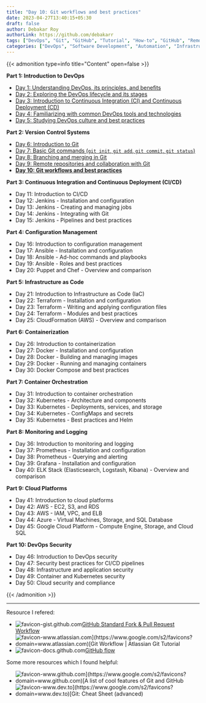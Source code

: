 ```yaml
---
title: "Day 10: Git workflows and best practices"
date: 2023-04-27T13:40:15+05:30
draft: false
author: Debakar Roy
authorLink: https://github.com/debakarr
tags: ["DevOps", "Git", "GitHub", "Tutorial", "How-to", "GitHub", "Remote Repository"] 
categories: ["DevOps", "Software Development", "Automation", "Infrastructure", "Git"]
---
```


{{< admonition type=info title="Content" open=false >}}

**Part 1: Introduction to DevOps**

*   [Day 1: Understanding DevOps, its principles, and benefits](/posts/devops/day1-devops)
*   [Day 2: Exploring the DevOps lifecycle and its stages](/posts/devops/day2-devops)
*   [Day 3: Introduction to Continuous Integration (CI) and Continuous Deployment (CD)](/posts/devops/day3-devops)
*   [Day 4: Familiarizing with common DevOps tools and technologies](/posts/devops/day4-devops)
*   [Day 5: Studying DevOps culture and best practices](/posts/devops/day5-devops)

**Part 2: Version Control Systems**

*   [Day 6: Introduction to Git](/posts/devops/day6-devops)
*   [Day 7: Basic Git commands (`git init`, `git add`, `git commit`, `git status`)](/posts/devops/day7-devops)
*   [Day 8: Branching and merging in Git](/posts/devops/day8-devops)
*   [Day 9: Remote repositories and collaboration with Git](/posts/devops/day9-devops)
*   **[Day 10: Git workflows and best practices](/posts/devops/day10-devops)**

**Part 3: Continuous Integration and Continuous Deployment (CI/CD)**

*   Day 11: Introduction to CI/CD
*   Day 12: Jenkins - Installation and configuration
*   Day 13: Jenkins - Creating and managing jobs
*   Day 14: Jenkins - Integrating with Git
*   Day 15: Jenkins - Pipelines and best practices

**Part 4: Configuration Management**

*   Day 16: Introduction to configuration management
*   Day 17: Ansible - Installation and configuration
*   Day 18: Ansible - Ad-hoc commands and playbooks
*   Day 19: Ansible - Roles and best practices
*   Day 20: Puppet and Chef - Overview and comparison

**Part 5: Infrastructure as Code**

*   Day 21: Introduction to Infrastructure as Code (IaC)
*   Day 22: Terraform - Installation and configuration
*   Day 23: Terraform - Writing and applying configuration files
*   Day 24: Terraform - Modules and best practices
*   Day 25: CloudFormation (AWS) - Overview and comparison

**Part 6: Containerization**

*   Day 26: Introduction to containerization
*   Day 27: Docker - Installation and configuration
*   Day 28: Docker - Building and managing images
*   Day 29: Docker - Running and managing containers
*   Day 30: Docker Compose and best practices

**Part 7: Container Orchestration**

*   Day 31: Introduction to container orchestration
*   Day 32: Kubernetes - Architecture and components
*   Day 33: Kubernetes - Deployments, services, and storage
*   Day 34: Kubernetes - ConfigMaps and secrets
*   Day 35: Kubernetes - Best practices and Helm

**Part 8: Monitoring and Logging**

*   Day 36: Introduction to monitoring and logging
*   Day 37: Prometheus - Installation and configuration
*   Day 38: Prometheus - Querying and alerting
*   Day 39: Grafana - Installation and configuration
*   Day 40: ELK Stack (Elasticsearch, Logstash, Kibana) - Overview and comparison

**Part 9: Cloud Platforms**

*   Day 41: Introduction to cloud platforms
*   Day 42: AWS - EC2, S3, and RDS
*   Day 43: AWS - IAM, VPC, and ELB
*   Day 44: Azure - Virtual Machines, Storage, and SQL Database
*   Day 45: Google Cloud Platform - Compute Engine, Storage, and Cloud SQL

**Part 10: DevOps Security**

*   Day 46: Introduction to DevOps security
*   Day 47: Security best practices for CI/CD pipelines
*   Day 48: Infrastructure and application security
*   Day 49: Container and Kubernetes security
*   Day 50: Cloud security and compliance

{{< /admonition >}}

---

Resource I refered:

*   ![favicon-gist.github.com](https://www.google.com/s2/favicons?domain=gist.github.com)[GitHub Standard Fork & Pull Request Workflow](https://gist.github.com/Chaser324/ce0505fbed06b947d962)
*   ![favicon-www.atlassian.com](https://www.google.com/s2/favicons?domain=www.atlassian.com)[Git Workflow | Atlassian Git Tutorial](https://www.atlassian.com/git/tutorials/comparing-workflows)
*   ![favicon-docs.github.com](https://www.google.com/s2/favicons?domain=docs.github.com)[GitHub flow](https://docs.github.com/en/get-started/quickstart/github-flow)

Some more resources which I found helpful:

*   ![favicon-www.github.com](https://www.google.com/s2/favicons?domain=www.github.com)[A list of cool features of Git and GitHub](https://github.com/tiimgreen/github-cheat-sheet)
*   ![favicon-www.dev.to](https://www.google.com/s2/favicons?domain=www.dev.to)[Git: Cheat Sheet (advanced)](https://dev.to/maxpou/git-cheat-sheet-advanced-3a17)
